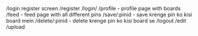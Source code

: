 /login register screen 
/register
/login/
/profile - profile page with boards
/feed - feed page with all different pins
/save/:pinid - save krenge pin ko kisi board mein
/delete/:pinid - delete krenge pin ko kisi board se
/logout
/edit
/upload
